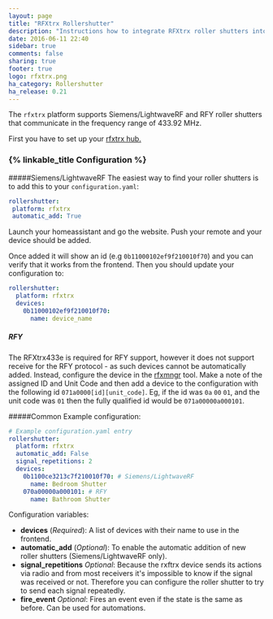 ```yaml
---
layout: page
title: "RFXtrx Rollershutter"
description: "Instructions how to integrate RFXtrx roller shutters into Home Assistant."
date: 2016-06-11 22:40
sidebar: true
comments: false
sharing: true
footer: true
logo: rfxtrx.png
ha_category: Rollershutter
ha_release: 0.21
---
```


The `rfxtrx` platform supports Siemens/LightwaveRF and RFY roller shutters that communicate in the frequency range of 433.92 MHz.

First you have to set up your [rfxtrx hub.](/components/rfxtrx/)

### {% linkable_title Configuration %}
#####Siemens/LightwaveRF
The easiest way to find your roller shutters is to add this to your `configuration.yaml`:

```yaml
rollershutter:
 platform: rfxtrx
 automatic_add: True
```

Launch your homeassistant and go the website.
Push your remote and your device should be added.

Once added it will show an id (e.g `0b11000102ef9f210010f70`) and you can verify that it works from the frontend.
Then you should update your configuration to:

```yaml
rollershutter:
  platform: rfxtrx
  devices:
    0b11000102ef9f210010f70:
      name: device_name
```

##### RFY
The RFXtrx433e is required for RFY support, however it does not support receive for the RFY protocol - as such devices cannot be automatically added. Instead, configure the device in the [rfxmngr](http://www.rfxcom.com/downloads.htm) tool. Make a note of the assigned ID and Unit Code and then add a device to the configuration with the following id `071a0000[id][unit_code]`. Eg, if the id was `0a` `00` `01`, and the unit code was `01` then the fully qualified id would be `071a00000a000101`.


#####Common
Example configuration:

```yaml
# Example configuration.yaml entry
rollershutter:
  platform: rfxtrx
  automatic_add: False
  signal_repetitions: 2
  devices:
    0b1100ce3213c7f210010f70: # Siemens/LightwaveRF
      name: Bedroom Shutter
    070a00000a000101: # RFY
      name: Bathroom Shutter
```

Configuration variables:

- **devices** (*Required*): A list of devices with their name to use in the frontend.
- **automatic_add** (*Optional*): To enable the automatic addition of new roller shutters (Siemens/LightwaveRF only).
- **signal_repetitions** *Optional*: Because the rxftrx device sends its actions via radio and from most receivers it's impossible to know if the signal was received or not. Therefore you can configure the roller shutter to try to send each signal repeatedly.
- **fire_event** *Optional*: Fires an event even if the state is the same as before. Can be used for automations.
